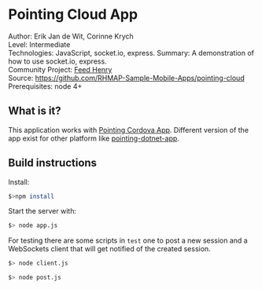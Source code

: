 Pointing Cloud App
==================
Author: Erik Jan de Wit, Corinne Krych   
Level: Intermediate   
Technologies: JavaScript, socket.io, express.
Summary: A demonstration of how to use socket.io, express.   
Community Project: [Feed Henry](http://feedhenry.org)    
Source: https://github.com/RHMAP-Sample-Mobile-Apps/pointing-cloud  
Prerequisites: node 4+   

## What is it?

This application works with [Pointing Cordova App](https://github.com/RHMAP-Sample-Mobile-Apps/pointing-cordova-app). Different version of the app exist for other platform like [pointing-dotnet-app](https://github.com/RHMAP-Sample-Mobile-Apps/pointing-dotnet-app).

## Build instructions

Install:
```bash
$>npm install
```

Start the server with:

```bash
$> node app.js
```

For testing there are some scripts in `test` one to post a new session and a WebSockets client that
will get notified of the created session.

```bash
$> node client.js
```

```bash
$> node post.js
```